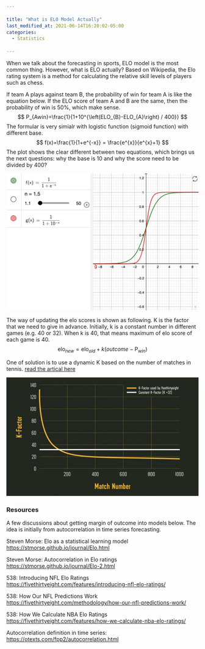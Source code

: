 ```yaml
---

title: "What is ELO Model Actually"
last_modified_at: 2021-06-14T16:20:02-05:00
categories:
  - Statistics

---
```


When we talk about the forecasting in sports, ELO model is the most common thing. However, what is ELO actually? Based on Wikipedia, the Elo rating system is a method for calculating the relative skill levels of players such as chess. 

If team A plays against team B, the probability of win for team A is like the equation below. If the ELO score of team A and B are the same, then the probability of win is 50%, which make sense. 
$$
P_{Awin}=\frac{1}{1+10^{\left(ELO_{B}-ELO_{A}\right) / 400}}
$$
The formular is very simialr with logistic function (sigmoid function) with different base.
$$
f(x)=\frac{1}{1+e^{-x}} = \frac{e^{x}}{e^{x}+1}
$$
The plot shows the clear different between two equations, which brings us the next questions: why the base is 10 and why the score need to be divided by 400?

![](../assets/images/logistic_vs_elo.png)



The way of updating the elo scores is shown as following. K is the factor that we need to give in advance. Initially, k is a constant number in different games (e.g. 40 or 32). When k is 40, that means maximum of elo score of each game is 40.
$$
\text {elo}_{new}=\mathrm{elo}_{old}+k\left(outcome-\operatorname{P}_{win}\right)
$$


One of solution is to use a dynamic K based on the number of matches in tennis. [read the artical here](https://www.betfair.com.au/hub/tennis-elo-modelling/)

![](../assets/images/dynamic_k.png)





### Resources

A few discussions about getting margin of outcome into models below. The idea is initially from autocorrelation in time series forecasting.

Steven Morse: Elo as a statistical learning model https://stmorse.github.io/journal/Elo.html

Steven Morse: Autocorrelation in Elo ratings https://stmorse.github.io/journal/Elo-2.html

538: Introducing NFL Elo Ratings https://fivethirtyeight.com/features/introducing-nfl-elo-ratings/

538: How Our NFL Predictions Work https://fivethirtyeight.com/methodology/how-our-nfl-predictions-work/

538: How We Calculate NBA Elo Ratings https://fivethirtyeight.com/features/how-we-calculate-nba-elo-ratings/

Autocorrelation definition in time series: https://otexts.com/fpp2/autocorrelation.html
